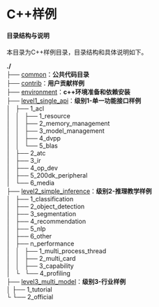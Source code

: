 # C++样例

#### 目录结构与说明

本目录为C++样例目录，目录结构和具体说明如下。

**./**   
├── [common](./common)：**公共代码目录**   
├── [contrib](./contrib)：**用户贡献样例**    
├── [environment](./environment)：**c++环境准备和依赖安装**      
├── [level1_single_api](./level1_single_api)：**级别1-单一功能接口样例**   
│   ├── 1_acl   
│   │   ├── 1_resource   
│   │   ├── 2_memory_management   
│   │   ├── 3_model_management   
│   │   ├── 4_dvpp     
│   │   └── 5_blas   
│   ├── 2_atc   
│   ├── 3_ir   
│   ├── 4_op_dev   
│   ├── 5_200dk_peripheral    
│   └── 6_media   
├── [level2_simple_inference](./level2_simple_inference)：**级别2-推理教学样例**   
│   ├── 1_classification     
│   ├── 2_object_detection   
│   ├── 3_segmentation   
│   ├── 4_recommendation   
│   ├── 5_nlp     
│   ├── 6_other   
│   ├── n_performance   
│   │   ├── 1_multi_process_thread    
│   │   ├── 2_multi_card   
│   │   ├── 3_capability   
│   └   └── 4_profiling   
├── [level3_multi_model](./level3_multi_model)：**级别3-行业样例**   
│   ├── 1_tutorial   
└   └── 2_official   